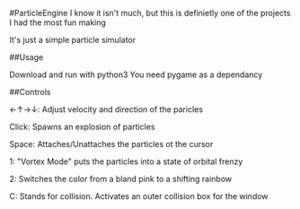 #ParticleEngine
I know it isn't much, but this is definietly one of the projects I had the most fun making

It's just a simple particle simulator


##Usage

Download and run with python3
You need pygame as a dependancy



##Controls

←↑→↓: Adjust velocity and direction of the paricles

Click: Spawns an explosion of particles

Space: Attaches/Unattaches the particles ot the cursor

1: "Vortex Mode" puts the particles into a state of orbital frenzy

2: Switches the color from a bland pink to a shifting rainbow 

C: Stands for collision. Activates an outer collision box for the window